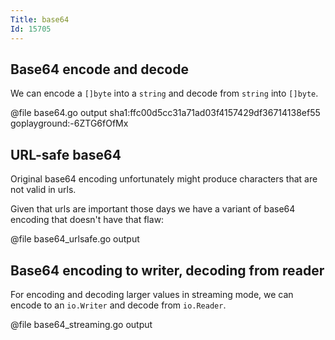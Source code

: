 ```yaml
---
Title: base64
Id: 15705
---
```

## Base64 encode and decode

We can encode a `[]byte` into a `string` and decode from `string` into `[]byte`.

@file base64.go output sha1:ffc00d5cc31a71ad03f4157429df36714138ef55 goplayground:-6ZTG6fOfMx

## URL-safe base64

Original base64 encoding unfortunately might produce characters that are not valid in urls.

Given that urls are important those days we have a variant of base64 encoding that doesn't have that flaw:

@file base64_urlsafe.go output

## Base64 encoding to writer, decoding from reader

For encoding and decoding larger values in streaming mode, we can encode to an `io.Writer` and decode from `io.Reader`.

@file base64_streaming.go output
